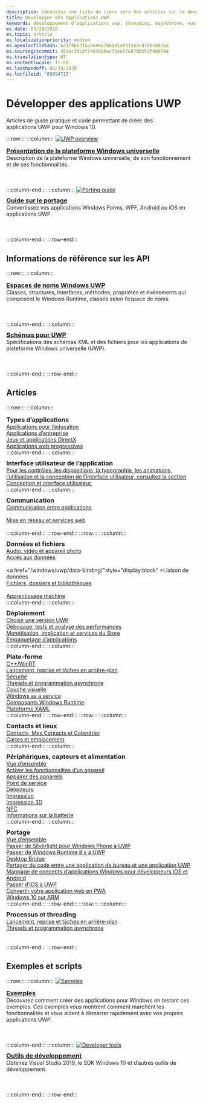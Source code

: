 ```yaml
---
description: Consultez une liste de liens vers des articles sur le développement d’applications de plateforme Windows universelle (UWP) pour Windows 10, notamment une vue d’ensemble, des exemples et des informations de référence sur les API.
title: Développer des applications UWP
keywords: développement d’applications uwp, threading, asynchrone, vue d’ensemble de la plateforme, portail des développeurs
ms.date: 03/29/2018
ms.topic: article
ms.localizationpriority: medium
ms.openlocfilehash: 6d1f4b63f6caee6b7bb081a03158dc4798c0435d
ms.sourcegitcommit: 45dec3dc0f14934b8ecf1ee276070b553f48074d
ms.translationtype: HT
ms.contentlocale: fr-FR
ms.lasthandoff: 08/29/2020
ms.locfileid: "89094715"
---
```

# <a name="develop-uwp-apps"></a>Développer des applications UWP

Articles de guide pratique et code permettant de créer des applications UWP pour Windows 10.

:::row:::
    :::column:::
        <a href="/windows/uwp/get-started/universal-application-platform-guide">
            <img src="https://docs.microsoft.com//media/hubs/windows/win_developer-uwp.svg" alt="UWP overview" />
        </a><br/>
        <h3 style="margin-top: 10px; margin-bottom: 0px"><a href="/windows/uwp/get-started/universal-application-platform-guide">Présentation de la plateforme Windows universelle</a></h3>
        <p style="margin-top: 0px; margin-bottom: 50px">Description de la plateforme Windows universelle, de son fonctionnement et de ses fonctionnalités.</p>
    :::column-end:::
    :::column:::
        <a href="/windows/uwp/porting/index">
            <img src="https://docs.microsoft.com/media/illustrations/teams-fast-track.svg" alt="Porting guide" />
        </a><br/>
        <h3 style="margin-top: 10px; margin-bottom: 0px"><a href="/windows/uwp/porting/index">Guide sur le portage</a></h3>
        <p style="margin-top: 0px; margin-bottom: 50px">Convertissez vos applications Windows Forms, WPF, Android ou iOS en applications UWP.</p>
    :::column-end:::
:::row-end:::

<!-- <ul class="panelContent cardsH" style="margin-left: 1px">
    <li>
        <a href="/windows/uwp/get-started/universal-application-platform-guide" style="display:block">
        <div class="cardSize">
            <div class="cardPadding">
                <div class="card">
                    <div class="cardImageOuter">
                        <div class="cardImage" style="background-color: #f2f2f2">                 
                            <img src="https://docs.microsoft.com//media/hubs/windows/win_developer-uwp.svg" alt="UWP overview"/>
                        </div>
                    </div>
                    <div class="cardText">
                        <h3>Overview of the Universal Windows Platform</h3>
                        <p>An explanation of what UWP is, how it works, and the features it provides.</p>
                    </div>
                </div>
            </div>
        </div>
        </a>
    </li>
    <li>
        <a href="/windows/uwp/porting/index" style="display:block">
        <div class="cardSize">
            <div class="cardPadding">
                <div class="card">
                    <div class="cardImageOuter">
                        <div class="cardImage" style="background-color: #f2f2f2">                
                            <img src="https://docs.microsoft.com/media/illustrations/teams-fast-track.svg" alt="Porting guide" />
                        </div>
                    </div>                
                    <div class="cardText">
                        <h3>Porting guide</h3>
                        <p>Bring your existing Windows Forms, WPF, Android, or iOS app to UWP. </p>
                    </div>
                </div>
            </div>
        </div>
        </a>
    </li>                 
</ul> -->

## <a name="api-reference"></a>Informations de référence sur les API

:::row:::
    :::column:::
        <h3 style="margin-top: 10px; margin-bottom: 0px"><a href="/uwp/api">Espaces de noms Windows UWP</a></h3>
        <p style="margin-top: 0px; margin-bottom: 50px">Classes, structures, interfaces, méthodes, propriétés et événements qui composent le Windows Runtime, classés selon l’espace de noms.</p>
    :::column-end:::
    :::column:::
        <h3 style="margin-top: 10px; margin-bottom: 0px"><a href="/uwp/schemas/">Schémas pour UWP</a></h3>
        <p style="margin-top: 0px; margin-bottom: 50px">Spécifications des schémas XML et des fichiers pour les applications de plateforme Windows universelle (UWP).</p>
    :::column-end:::
:::row-end:::

<!-- <ul class="panelContent cardsH" style="margin-left: 1px">
    <li>
        <a href="/uwp/api" style="display:block">
        <div class="cardSize">
            <div class="cardPadding">
                <div class="card">
                    <div class="cardText">
                        <h3>Windows UWP namespaces</h3>
                        <p>The classes, structures, interfaces, methods, properties, and events that make up the Windows Runtime, organized by namespace.</p>
                    </div>
                </div>
            </div>
        </div>
        </a>
    </li>
    <li>
        <a href="/uwp/schemas/" style="display:block">
        <div class="cardSize">
            <div class="cardPadding">
                <div class="card">
                    <div class="cardText">
                        <h3>Schemas for UWP</h3>
                        <p>File and XML schema specifications for Universal Windows Platform (UWP) apps. </p>
                    </div>
                </div>
            </div>
        </div>
        </a>
    </li>                 
</ul> -->

## <a name="articles"></a>Articles

:::row:::
    :::column:::
        <h3 style="margin-top: 10px; margin-bottom: 0px">Types d’applications</h3>
        <a href="/windows/uwp/apps-for-education/">Applications pour l’éducation</a><br/>
        <a href="/windows/uwp/enterprise/">Applications d’entreprise</a><br/>
        <a href="/windows/uwp/gaming/">Jeux et applications DirectX</a><br/>
        <a href="/microsoft-edge/progressive-web-apps">Applications web progressives</a><br/>
    :::column-end:::
    :::column:::
        <h3 style="margin-top: 10px; margin-bottom: 0px">Interface utilisateur de l’application</h3>
        <a href="https://developer.microsoft.com/windows/apps/design">Pour les contrôles, les dispositions, la typographie, les animations, l’utilisation et la conception de l’interface utilisateur, consultez la section Conception et interface utilisateur.</a><br/>
    :::column-end:::
    :::column:::
        <h3 style="margin-top: 10px; margin-bottom: 0px">Communication</h3>
        <a style="display:block" href="/windows/uwp/app-to-app/">Communication entre applications</a><br/>
        <a style="display:block" href="/windows/uwp/networking/">Mise en réseau et services web</a><br/>
    :::column-end:::
:::row-end:::
:::row:::
    :::column:::
        <h3 style="margin-top: 10px; margin-bottom: 0px">Données et fichiers</h3>
        <a href="/windows/uwp/audio-video-camera/">Audio, vidéo et appareil photo</a><br/>
        <a href="/windows/uwp/data-access/" style="display:block" >Accès aux données</a><br/>
        <a href="/windows/uwp/data-binding/"style="display:block" >Liaison de données</a><br/>
        <a href="/windows/uwp/files/" style="display:block" >Fichiers, dossiers et bibliothèques</a><br/>
        <a href="/windows/uwp/machine-learning/">Apprentissage machine</a><br/>
    :::column-end:::
    :::column:::
        <h3 style="margin-top: 10px; margin-bottom: 0px">Déploiement</h3>
        <a href="/windows/uwp/updates-and-versions/choose-a-uwp-version">Choisir une version UWP</a><br/>
        <a href="/windows/uwp/debug-test-perf/">Débogage, tests et analyse des performances</a><br/>
        <a href="/windows/uwp/monetize/">Monétisation, implication et services du Store</a><br/>
        <a href="/windows/uwp/packaging/">Empaquetage d’applications</a><br/>
    :::column-end:::
    :::column:::
        <h3 style="margin-top: 10px; margin-bottom: 0px">Plate-forme</h3>
        <a href="/windows/uwp/cpp-and-winrt-apis/">C++/WinRT</a><br/>
        <a href="/windows/uwp/launch-resume/">Lancement, reprise et tâches en arrière-plan</a><br/>
        <a href="/windows/uwp/security/">Sécurité</a><br/>
        <a href="/windows/uwp/threading-async/">Threads et programmation asynchrone</a><br/>
        <a href="/windows/uwp/composition/visual-layer">Couche visuelle</a><br/>
        <a href="/windows/uwp/updates-and-versions/application-development-for-windows-as-a-service">Windows as a service</a><br/>
        <a href="/windows/uwp/winrt-components/">Composants Windows Runtime</a><br/>
        <a href="/windows/uwp/xaml-platform/">Plateforme XAML</a><br/>
    :::column-end:::
:::row-end:::
:::row:::
    :::column:::
        <h3 style="margin-top: 10px; margin-bottom: 0px">Contacts et lieux</h3>
        <a href="/windows/uwp/contacts-and-calendar/">Contacts, Mes Contacts et Calendrier</a><br/>
        <a href="/windows/uwp/maps-and-location/">Cartes et emplacement</a><br/>
    :::column-end:::
    :::column:::
        <h3 style="margin-top: 10px; margin-bottom: 0px">Périphériques, capteurs et alimentation</h3>
        <a href="/windows/uwp/contacts-and-calendar/">Vue d’ensemble</a><br/>
        <a href="/windows/uwp/devices-sensors/enable-device-capabilities">Activer les fonctionnalités d’un appareil</a><br/>
        <a href="/windows/uwp/devices-sensors/pair-devices">Appairer des appareils</a><br/>
        <a href="/windows/uwp/devices-sensors/point-of-service">Point de service</a><br/>
        <a href="/windows/uwp/devices-sensors/sensors">Détecteurs</a><br/>
        <a href="/windows/uwp/devices-sensors/printing-and-scanning">Impression</a><br/>
        <a href="/windows/uwp/devices-sensors/3d-printing">Impression 3D</a><br/>
        <a href="/windows/uwp/devices-sensors/nfc">NFC</a><br/>
        <a href="/windows/uwp/devices-sensors/get-battery-info">Informations sur la batterie</a><br/>
    :::column-end:::
    :::column:::
        <h3 style="margin-top: 10px; margin-bottom: 0px">Portage</h3>
        <a href="/windows/uwp/porting/">Vue d’ensemble</a><br/>
        <a href="/windows/uwp/porting/wpsl-to-uwp-root">Passer de Silverlight pour Windows Phone à UWP</a><br/>
        <a href="/windows/uwp/porting/w8x-to-uwp-root">Passer de Windows Runtime 8.x à UWP</a><br/>
        <a href="/windows/uwp/porting/desktop-to-uwp-root">Desktop Bridge</a><br/>
        <a href="/windows/uwp/porting/desktop-to-uwp-migrate">Partager du code entre une application de bureau et une application UWP</a><br/>
        <a href="/windows/uwp/porting/android-ios-uwp-map">Mappage de concepts d’applications Windows pour développeurs iOS et Android</a><br/>
        <a href="/windows/uwp/porting/ios-to-uwp-root">Passer d’iOS à UWP</a><br/>
        <a href="/microsoft-edge/progressive-web-apps">Convertir votre application web en PWA</a><br/>
        <a href="/windows/uwp/porting/apps-on-arm">Windows 10 sur ARM</a><br/>
    :::column-end:::
:::row-end:::
:::row:::
    :::column:::
        <h3 style="margin-top: 10px; margin-bottom: 0px">Processus et threading</h3>
        <a href="/windows/uwp/launch-resume/">Lancement, reprise et tâches en arrière-plan</a><br/>
        <a href="/windows/uwp/threading-async/">Threads et programmation asynchrone</a><br/><br/><br/>
    :::column-end:::
:::row-end:::


 ## <a name="samples-and-tools"></a>Exemples et scripts

 :::row:::
    :::column:::
        <a href="https://developer.microsoft.com/windows/samples">
            <img src="https://docs.microsoft.com/media/illustrations/sql-database-develop.svg" alt="Samples" />
        </a><br/>
        <h3 style="margin-top: 10px; margin-bottom: 0px"><a href="https://developer.microsoft.com/windows/samples">Exemples</a></h3>
        <p style="margin-top: 0px; margin-bottom: 50px">Découvrez comment créer des applications pour Windows en testant ces exemples. Ces exemples vous montrent comment marchent les fonctionnalités et vous aident à démarrer rapidement avec vos propres applications UWP.</p>
    :::column-end:::
    :::column:::
        <a href="https://developer.microsoft.com/windows/downloads">
            <img src="https://docs.microsoft.com/media/illustrations/sql-get-started-download.svg" alt="Developer tools" />
        </a><br/>
        <h3 style="margin-top: 10px; margin-bottom: 0px"><a href="https://developer.microsoft.com/windows/downloads">Outils de développement</a></h3>
        <p style="margin-top: 0px; margin-bottom: 50px">Obtenez Visual Studio 2019, le SDK Windows 10 et d’autres outils de développement.</p>
    :::column-end:::
:::row-end:::
